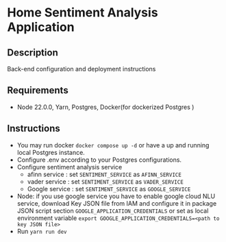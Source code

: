 # Home Sentiment Analysis Application

## Description

Back-end configuration and deployment instructions

## Requirements

   - Node 22.0.0, Yarn, Postgres, Docker(for dockerized Postgres )


## Instructions

   - You may run docker `docker compose up -d` or have a up and running local Postgres instance.
   - Configure .env according to your Postgres configurations.
   - Configure sentiment analysis service 
      * afinn service : set  `SENTIMENT_SERVICE` as `AFINN_SERVICE`
      * vader service : set  `SENTIMENT_SERVICE` as `VADER_SERVICE`
      * Google service : set  `SENTIMENT_SERVICE` as `GOOGLE_SERVICE`
   - Node: if you use google service you have to enable google cloud NLU service, download Key JSON file from IAM and configure it in package JSON script section `GOOGLE_APPLICATION_CREDENTIALS` or set as local environment variable `export GOOGLE_APPLICATION_CREDENTIALS=<path to key JSON file>`
   - Run `yarn run dev`

